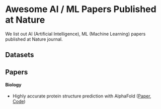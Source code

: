 # Awesome AI / ML Papers Published at Nature
We list out AI (Artificial Intelligence), ML (Machine Learning) papers published at Nature journal.

## Datasets

## Papers
#### Biology
- Highly accurate protein structure prediction with AlphaFold ([Paper](https://www.nature.com/articles/s41586-021-03819-2), [Code](https://github.com/google-deepmind/alphafold))
